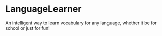 # LanguageLearner
An intelligent way to learn vocabulary for any language, whether it be for school or just for fun!
